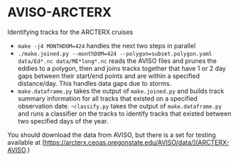 # AVISO-ARCTERX
Identifying tracks for the ARCTERX cruises

- `make -j4 MONTHDOM=424` handles the next two steps in parallel
- `./make.joined.py --monthDOM=424 --polygon=subset.polygon.yaml data/Ed*.nc data/ME*long*.nc` reads the AVISO files and prunes the eddies to a polygon, then and joins tracks together that have 1 or 2 day gaps between their start/end points and are within a specified distance/day. This handles data gaps due to storms.
- `make.dataframe.py` takes the output of `make.joined.py` and builds track summary information for all tracks that existed on a specified observation date.
-`classify.py` takes the output of `make.dataframe.py` and runs a classifier on the tracks to identify tracks that existed between two specified days of the year.

You should download the data from AVISO, but there is a set for testing available at [https://arcterx.ceoas.oregonstate.edu/AVISO/data/](ARCTERX-AVISO.)
